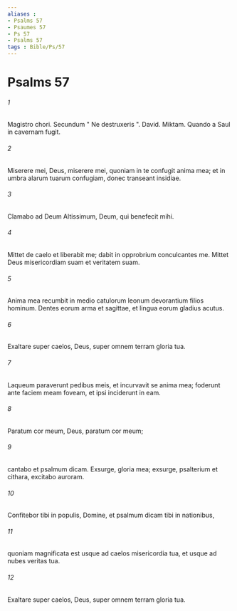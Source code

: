 ```yaml
---
aliases : 
- Psalms 57
- Psaumes 57
- Ps 57
- Psalms 57
tags : Bible/Ps/57
---
```


# Psalms 57

###### 1
Magistro chori. Secundum " Ne destruxeris ". David. Miktam. Quando a Saul in cavernam fugit.
###### 2
Miserere mei, Deus, miserere mei, quoniam in te confugit anima mea; et in umbra alarum tuarum confugiam, donec transeant insidiae.
###### 3
Clamabo ad Deum Altissimum, Deum, qui benefecit mihi.
###### 4
Mittet de caelo et liberabit me; dabit in opprobrium conculcantes me. Mittet Deus misericordiam suam et veritatem suam.
###### 5
Anima mea recumbit in medio catulorum leonum devorantium filios hominum. Dentes eorum arma et sagittae, et lingua eorum gladius acutus.
###### 6
Exaltare super caelos, Deus, super omnem terram gloria tua.
###### 7
Laqueum paraverunt pedibus meis, et incurvavit se anima mea; foderunt ante faciem meam foveam, et ipsi inciderunt in eam.
###### 8
Paratum cor meum, Deus, paratum cor meum;
###### 9
cantabo et psalmum dicam. Exsurge, gloria mea; exsurge, psalterium et cithara, excitabo auroram.
###### 10
Confitebor tibi in populis, Domine, et psalmum dicam tibi in nationibus,
###### 11
quoniam magnificata est usque ad caelos misericordia tua, et usque ad nubes veritas tua.
###### 12
Exaltare super caelos, Deus, super omnem terram gloria tua.
